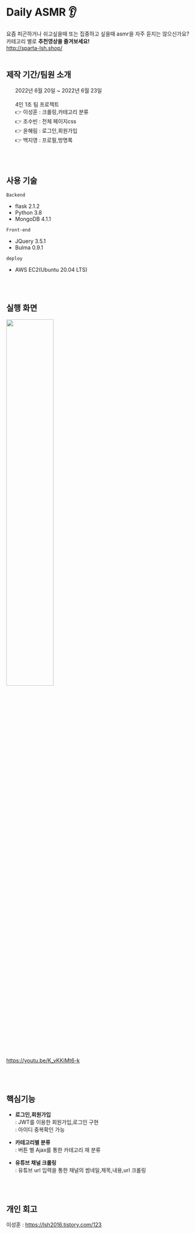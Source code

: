 #  Daily ASMR <g-emoji class="g-emoji" alias="tv" fallback-src="https://github.githubassets.com/images/icons/emoji/unicode/1f4fa.png">👂</g-emoji>
요즘 피곤하거나 쉬고싶을때 또는 집중하고 싶을때 asmr을 자주 듣지는 않으신가요?
<br>카테고리 별로 <strong>추천영상을 즐겨보세요!</strong>
<br>http://sparta-lsh.shop/
<br>
<br>
<h2>제작 기간/팀원 소개</h2>
<ul style="list-style: none;">
  <li>2022년 6월 20일 ~ 2022년 6월 23일</li>
  <br>
  <li>4인 1조 팀 프로젝트</li>
     👉 이성훈 : 크롤링,카테고리 분류
    <br>👉 조수빈 : 전체 페이지css
    <br>👉 윤혜림 : 로그인,회원가입
    <br>👉 백지영 : 프로필,방명록
 
</ul>
<br>
<br>
<h2>사용 기술</h2>

<p>
  <code>Backend</code>
</p>
<ul>
  <li>flask 2.1.2</li>
  <li>Python 3.8</li>
  <li>MongoDB 4.1.1</li>
</ul>

<p>
<code>Front-end</code>
</p>
<ul>
  <li>JQuery 3.5.1</li>
  <li>Bulma 0.9.1</li>
</ul>

<p>
  <code>deploy</code>
</p>
<ul>
  <li>AWS EC2(Ubuntu 20.04 LTS)</li>
</ul>
  
<br>
<br>
<h2>실행 화면</h2>
<img width="50%" src="https://user-images.githubusercontent.com/56526225/175202009-183b35b9-1850-40f7-a6ae-826ba4dc19fd.gif"/>

https://youtu.be/K_vKKiMt6-k

<br>
<br>
<h2>핵심기능</h2>
<ul>
  <li>
    <p>
      <strong>로그인,회원가입</strong>
      <br>
      : JWT를 이용한 회원가입,로그인 구현 
      <br>
      : 아이디 중복확인 가능 
    </p>
  </li>
  <li>
    <p>
      <strong>카테고리별 분류</strong>
      <br>
      : 버튼 별 Ajax를 통한 카테고리 재 분류 
    </p>
  </li>
  <li>
    <p>
      <strong>유튜브 채널 크롤링</strong>
      <br>
      : 유튜브 url 입력을 통한 채널의 썸네일,제목,내용,url 크롤링 
    </p>
  </li>
</ul>



<br>
<br>
<h2>개인 회고</h2>
<p>
  이성훈 : <a href="https://lsh2016.tistory.com/123">https://lsh2016.tistory.com/123
</p>

  
